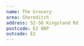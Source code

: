 ```yaml
---
name: The Grocery
area: Shoreditch
address: 52-56 Kingsland Rd
postcode: E2 8DP
outcode: E2
---
```


